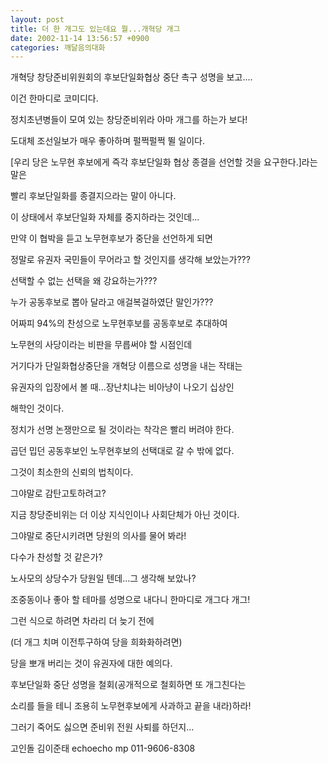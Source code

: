 ```yaml
---
layout: post
title: 더 한 개그도 있는데요 뭘...개혁당 개그
date: 2002-11-14 13:56:57 +0900
categories: 깨달음의대화
---
```

개혁당 창당준비위원회의 후보단일화협상 중단 촉구 성명을 보고....
  

  
이건 한마디로 코미디다.
  
정치초년병들이 모여 있는 창당준비위라 아마 개그를 하는가 보다!
  

  
도대체 조선일보가 매우 좋아하며 펄쩍펄쩍 뛸 일이다.
  

  
[우리 당은 노무현 후보에게 즉각 후보단일화 협상 종결을 선언할 것을 요구한다.]라는 말은
  
빨리 후보단일화를 종결지으라는 말이 아니다.
  
이 상태에서 후보단일화 자체를 중지하라는 것인데...
  

  
만약 이 협박을 듣고 노무현후보가 중단을 선언하게 되면
  
정말로 유권자 국민들이 무어라고 할 것인지를 생각해 보았는가???
  
선택할 수 없는 선택을 왜 강요하는가???
  
누가 공동후보로 뽑아 달라고 애걸복걸하였단 말인가???
  

  
어짜피 94%의 찬성으로 노무현후보를 공동후보로 추대하여
  
노무현의 사당이라는 비판을 무릅써야 할 시점인데
  
거기다가 단일화협상중단을 개혁당 이름으로 성명을 내는 작태는
  
유권자의 입장에서 볼 때...장난치냐는 비아냥이 나오기 십상인
  
해학인 것이다.
  

  
정치가 선명 논쟁만으로 될 것이라는 착각은 빨리 버려야 한다.
  
곱던 밉던 공동후보인 노무현후보의 선택대로 갈 수 밖에 없다.
  
그것이 최소한의 신뢰의 법칙이다.
  
그야말로 감탄고토하려고?
  

  
지금 창당준비위는 더 이상 지식인이나 사회단체가 아닌 것이다.
  

  
그야말로 중단시키려면 당원의 의사를 물어 봐라!
  
다수가 찬성할 것 같은가?
  
노사모의 상당수가 당원일 텐데...그 생각해 보았나?
  

  
조중동이나 좋아 할 테마를 성명으로 내다니 한마디로 개그다 개그!
  

  
그런 식으로 하려면 차라리 더 늦기 전에
  
(더 개그 치며 이전투구하여 당을 희화화하려면)
  
당을 뽀개 버리는 것이 유권자에 대한 예의다.
  

  
후보단일화 중단 성명을 철회(공개적으로 철회하면 또 개그친다는
  
소리를 들을 테니 조용히 노무현후보에게 사과하고 끝을 내라)하라!
  
그러기 죽어도 싫으면 준비위 전원 사퇴를 하던지...
  

  
고인돌 김이준태 echoecho mp 011-9606-8308